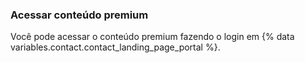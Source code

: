 
### Acessar conteúdo premium

Você pode acessar o conteúdo premium fazendo o login em {% data variables.contact.contact_landing_page_portal %}.
